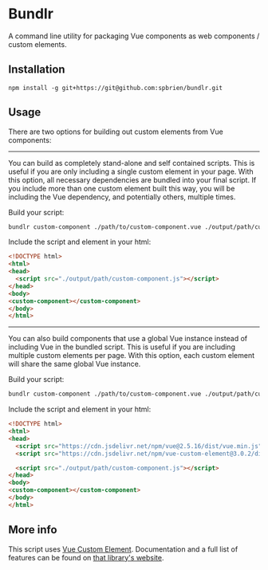# Bundlr

A command line utility for packaging Vue components as web components / custom elements.

## Installation

```
npm install -g git+https://git@github.com:spbrien/bundlr.git
```

## Usage

There are two options for building out custom elements from Vue components:

---

You can build as completely stand-alone and self contained scripts. This is useful if you are only including a single custom element in your page. With this option, all necessary dependencies are bundled into your final script. If you include more than one custom element built this way, you will be including the Vue dependency, and potentially others, multiple times.

Build your script:

```bash
bundlr custom-component ./path/to/custom-component.vue ./output/path/custom-component.js --single
```

Include the script and element in your html:

```html
<!DOCTYPE html>
<html>
<head>
  <script src="./output/path/custom-component.js"></script>
</head>
<body>
<custom-component></custom-component>
</body>
</html>
```

---

You can also build components that use a global Vue instance instead of including Vue in the bundled script. This is useful if you are including multiple custom elements per page. With this option, each custom element will share the same global Vue instance.

Build your script:

```bash
bundlr custom-component ./path/to/custom-component.vue ./output/path/custom-component.js
```

Include the script and element in your html:

```html
<!DOCTYPE html>
<html>
<head>
  <script src="https://cdn.jsdelivr.net/npm/vue@2.5.16/dist/vue.min.js"></script>
  <script src="https://cdn.jsdelivr.net/npm/vue-custom-element@3.0.2/dist/vue-custom-element.min.js"></script>

  <script src="./output/path/custom-component.js"></script>
</head>
<body>
<custom-component></custom-component>
</body>
</html>
```

## More info

This script uses [Vue Custom Element](https://github.com/karol-f/vue-custom-element). Documentation and a full list of features can be found on [that library's website](https://karol-f.github.io/vue-custom-element/#/).
